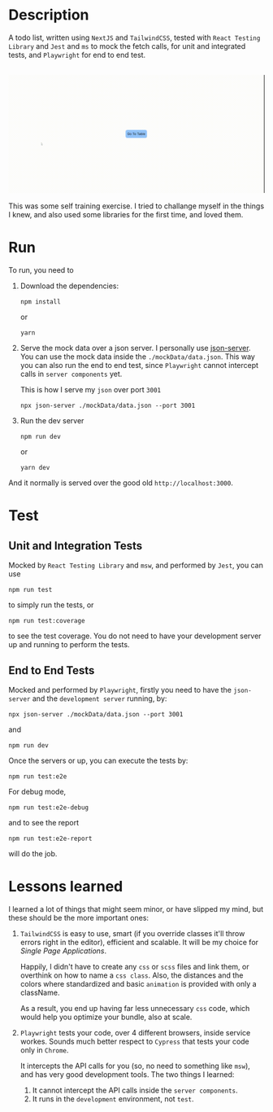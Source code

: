 # Description
A todo list, written using `NextJS` and `TailwindCSS`, tested with `React Testing Library` and `Jest` and `ms` to mock the fetch calls, for unit and integrated tests, and `Playwright` for end to end test.

<br/>

<img src="./public/todo-list.gif"/>

</br>

This was some self training exercise. I tried to challange myself in the things I knew, and also used some libraries for the first time, and loved them.


# Run
To run, you need to
1. Download the dependencies:
	```
	npm install
	```
	or
	```
	yarn
	```
2. Serve the mock data over a json server. I personally use [json-server](https://www.npmjs.com/package/json-server). You can use the mock data inside the `./mockData/data.json`. This way you can also run the end to end test, since `Playwright` cannot intercept calls in `server components` yet.
   
   This is how I serve my `json` over port `3001`
   ```
   npx json-server ./mockData/data.json --port 3001
   ```
3. Run the dev server
   ```
   npm run dev
   ```
   or
   ```
   yarn dev
   ```

And it normally is served over the good old `http://localhost:3000`.

# Test

## Unit and Integration Tests
Mocked by `React Testing Library` and `msw`, and performed by `Jest`, you can use
```
npm run test
```
to simply run the tests, or
```
npm run test:coverage
```
to see the test coverage. You do not need to have your development server up and running to perform the tests.
## End to End Tests
Mocked and performed by `Playwright`, firstly you need to have the `json-server` and the `development server` running, by:

```
npx json-server ./mockData/data.json --port 3001
```
and
```
npm run dev
```
Once the servers or up, you can execute the tests by: 
```
npm run test:e2e
```
For debug mode, 
```
npm run test:e2e-debug
```
and to see the report
```
npm run test:e2e-report
```
will do the job.

# Lessons learned
I learned a lot of things that might seem minor, or have slipped my mind, but these should be the more important ones:

1. `TailwindCSS` is easy to use, smart (if you override classes it'll throw errors right in the editor), efficient and scalable. It will be my choice for _Single Page Applications_. 
   
   Happily, I didn't have to create any `css` or `scss` files and link them, or overthink on how to name a `css class`. Also, the distances and the colors where standardized and basic `animation` is provided with only a className.

	As a result, you end up having far less unnecessary `css` code, which would help you optimize your bundle, also at scale.
   
2. `Playwright` tests your code, over 4 different browsers, inside service workes. Sounds much better respect to `Cypress` that tests your code only in `Chrome`.
	
	It intercepts the API calls for you (so, no need to something like `msw`), and has very good development tools. The two things I learned:
      1. It cannot intercept the API calls inside the `server components`.
      2. It runs in the `development` environment, not `test`.

